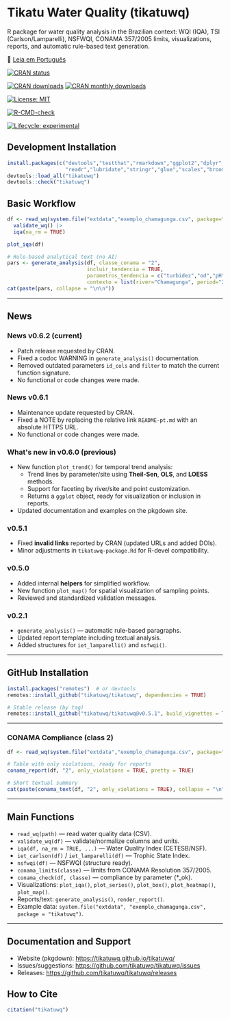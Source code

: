 # Tikatu Water Quality (tikatuwq)

R package for water quality analysis in the Brazilian context: WQI (IQA), TSI (Carlson/Lamparelli), NSFWQI, CONAMA 357/2005 limits, visualizations, reports, and automatic rule-based text generation.

📄 [Leia em Português](https://github.com/tikatuwq/tikatuwq/blob/main/README-pt.md)

<!-- CRAN status -->
[![CRAN status](https://www.r-pkg.org/badges/version/tikatuwq)](https://cran.r-project.org/package=tikatuwq)

<!-- CRAN logs - downloads -->
[![CRAN downloads](https://cranlogs.r-pkg.org/badges/grand-total/tikatuwq)](https://cran.r-project.org/package=tikatuwq)
[![CRAN monthly downloads](https://cranlogs.r-pkg.org/badges/tikatuwq)](https://cran.r-project.org/package=tikatuwq)

<!-- License -->
[![License: MIT](https://img.shields.io/badge/License-MIT-yellow.svg)](https://opensource.org/licenses/MIT)

<!-- R CMD check results -->
[![R-CMD-check](https://github.com/tikatuwq/tikatuwq/actions/workflows/R-CMD-check.yaml/badge.svg)](https://github.com/tikatuwq/tikatuwq/actions)

<!-- Lifecycle -->
[![Lifecycle: experimental](https://img.shields.io/badge/lifecycle-experimental-orange.svg)](https://lifecycle.r-lib.org/articles/stages.html)


## Development Installation
```r
install.packages(c("devtools","testthat","rmarkdown","ggplot2","dplyr","tidyr",
                   "readr","lubridate","stringr","glue","scales","broom","purrr"))
devtools::load_all("tikatuwq")
devtools::check("tikatuwq")
```

## Basic Workflow
```r
df <- read_wq(system.file("extdata","exemplo_chamagunga.csv", package="tikatuwq")) |>
  validate_wq() |>
  iqa(na_rm = TRUE)

plot_iqa(df)

# Rule-based analytical text (no AI)
pars <- generate_analysis(df, classe_conama = "2",
                          incluir_tendencia = TRUE,
                          parametros_tendencia = c("turbidez","od","pH"),
                          contexto = list(river="Chamagunga", period="2025-07"))
cat(paste(pars, collapse = "\n\n"))
```

---

## News


### News v0.6.2 (current)

- Patch release requested by CRAN.
- Fixed a codoc WARNING in `generate_analysis()` documentation.
- Removed outdated parameters `id_cols` and `filter` to match the current function signature.
- No functional or code changes were made.

### News v0.6.1

- Maintenance update requested by CRAN.
- Fixed a NOTE by replacing the relative link `README-pt.md` with an absolute HTTPS URL.
- No functional or code changes were made.

### What's new in v0.6.0 (previous)
- New function `plot_trend()` for temporal trend analysis:
  - Trend lines by parameter/site using **Theil-Sen**, **OLS**, and **LOESS** methods.
  - Support for faceting by river/site and point customization.
  - Returns a `ggplot` object, ready for visualization or inclusion in reports.
- Updated documentation and examples on the pkgdown site.

### v0.5.1
- Fixed **invalid links** reported by CRAN (updated URLs and added DOIs).
- Minor adjustments in `tikatuwq-package.Rd` for R-devel compatibility.

### v0.5.0
- Added internal **helpers** for simplified workflow.
- New function `plot_map()` for spatial visualization of sampling points.
- Reviewed and standardized validation messages.

### v0.2.1
- `generate_analysis()` — automatic rule-based paragraphs.
- Updated report template including textual analysis.
- Added structures for `iet_lamparelli()` and `nsfwqi()`.

---

## GitHub Installation

```r
install.packages("remotes")  # or devtools
remotes::install_github("tikatuwq/tikatuwq", dependencies = TRUE)

# Stable release (by tag)
remotes::install_github("tikatuwq/tikatuwq@v0.5.1", build_vignettes = TRUE)
```

---

### CONAMA Compliance (class 2)
```r
df <- read_wq(system.file("extdata","exemplo_chamagunga.csv", package="tikatuwq"))

# Table with only violations, ready for reports
conama_report(df, "2", only_violations = TRUE, pretty = TRUE)

# Short textual summary
cat(paste(conama_text(df, "2", only_violations = TRUE), collapse = "\n"))
```

---

## Main Functions

- `read_wq(path)` — read water quality data (CSV).
- `validate_wq(df)` — validate/normalize columns and units.
- `iqa(df, na_rm = TRUE, ...)` — Water Quality Index (CETESB/NSF).
- `iet_carlson(df)` / `iet_lamparelli(df)` — Trophic State Index.
- `nsfwqi(df)` — NSFWQI (structure ready).
- `conama_limits(classe)` — limits from CONAMA Resolution 357/2005.
- `conama_check(df, classe)` — compliance by parameter (*_ok).
- Visualizations: `plot_iqa()`, `plot_series()`, `plot_box()`, `plot_heatmap()`, `plot_map()`.
- Reports/text: `generate_analysis()`, `render_report()`.
- Example data: `system.file("extdata", "exemplo_chamagunga.csv", package = "tikatuwq")`.

---

## Documentation and Support

- Website (pkgdown): https://tikatuwq.github.io/tikatuwq/
- Issues/suggestions: https://github.com/tikatuwq/tikatuwq/issues
- Releases: https://github.com/tikatuwq/tikatuwq/releases

## How to Cite
```r
citation("tikatuwq")
```

